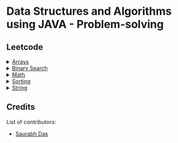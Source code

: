 # Data Structures and Algorithms using JAVA - Problem-solving

## Leetcode

<details>
<summary><a href="https://github.com/suman-saurabh-das/problem-solving__java__dsa/tree/main/src/array">Arrays</a></summary>

- 001 [Two sum](https://leetcode.com/problems/two-sum/description/)
- 002 [Plus one](https://leetcode.com/problems/plus-one/description/)
- 003 [Concatenation of array](https://leetcode.com/problems/concatenation-of-array/description/)
- 004 [Build array from permutation](https://leetcode.com/problems/build-array-from-permutation/description/)
- 005 [Number of good pairs](https://leetcode.com/problems/number-of-good-pairs/description/)
- 006 [Container with most water](https://leetcode.com/problems/container-with-most-water/description/)
- 007 [Rotate image](https://leetcode.com/problems/rotate-image/description/)
- 008 [Count pairs whose sum is less than target](https://leetcode.com/problems/count-pairs-whose-sum-is-less-than-target/description/)
- 009 [Count negative numbers in a sorted matrix](https://leetcode.com/problems/count-negative-numbers-in-a-sorted-matrix/)
</details>

<details>
<summary><a href="https://github.com/suman-saurabh-das/problem-solving__java__dsa/tree/main/src/binary_search">Binary Search</a></summary>

- 001 [Search insert position](https://leetcode.com/problems/search-insert-position/description/)
- 002 [Sqrt(x)](https://leetcode.com/problems/sqrtx/description/)
- 003 [First bad version](https://leetcode.com/problems/first-bad-version/description/)
- 004 [Guess number higher or lower](https://leetcode.com/problems/guess-number-higher-or-lower/description/)
- 005 [Valid perfect square](https://leetcode.com/problems/valid-perfect-square/description/)
- 006 [Arranging coins](https://leetcode.com/problems/arranging-coins/description/)
</details>

<details>
<summary><a href="https://github.com/suman-saurabh-das/problem-solving__java__dsa/tree/main/src/math">Math</a></summary>

- 001 [Sqrt(x)](https://leetcode.com/problems/sqrtx/description/)
- 002 [Missing number](https://leetcode.com/problems/missing-number/description/)
- 003 [Rotate image](https://leetcode.com/problems/rotate-image/description/)
- 004 [Valid perfect square](https://leetcode.com/problems/valid-perfect-square/description/)
- 005 [Arranging coins](https://leetcode.com/problems/arranging-coins/description/)
</details>

<details>
<summary><a href="https://github.com/suman-saurabh-das/problem-solving__java__dsa/tree/main/src/sorting">Sorting</a></summary>

- 001 [Majority element](https://leetcode.com/problems/majority-element/description/)
- 002 [Contains duplicate](https://leetcode.com/problems/contains-duplicate/description/)
- 003 [Widest vertical area between two points containing no points](https://leetcode.com/problems/widest-vertical-area-between-two-points-containing-no-points/description/)
- 004 [Find target indices after sorting array](https://leetcode.com/problems/find-target-indices-after-sorting-array/description/)
- 005 [Missing number](https://leetcode.com/problems/missing-number/description/)
- 006 [Find all numbers disappeared in an array](https://leetcode.com/problems/find-all-numbers-disappeared-in-an-array/description/)
- 007 [Find the duplicate number](https://leetcode.com/problems/find-the-duplicate-number/)
- 008 [Find all duplicates in an array](https://leetcode.com/problems/find-all-duplicates-in-an-array/description/)
- 009 [Set mismatch](https://leetcode.com/problems/set-mismatch/description/)
- 010 [First missing positive](https://leetcode.com/problems/first-missing-positive/description/)
</details>

<details>
<summary><a href="https://github.com/suman-saurabh-das/problem-solving__java__dsa/tree/main/src/string">String</a></summary>

- 001 [Defanging an IP address](https://leetcode.com/problems/defanging-an-ip-address/description/)
- 002 [Final value of variable after performing operations](https://leetcode.com/problems/final-value-of-variable-after-performing-operations/description/)
- 003 [Partitioning into minimum number of deci-binary numbers](https://leetcode.com/problems/partitioning-into-minimum-number-of-deci-binary-numbers/description/)
- 004 [Jewels and stones](https://leetcode.com/problems/jewels-and-stones/description/)
- 005 [Find words containing character](https://leetcode.com/problems/find-words-containing-character/description/)
- 006 [Goal parser interpretation](https://leetcode.com/problems/goal-parser-interpretation/description/)
- 007 [Longest palindromic substring](https://leetcode.com/problems/longest-palindromic-substring/description/)
- 008 [Maximum number of words found in sentences](https://leetcode.com/problems/maximum-number-of-words-found-in-sentences/description/)
- 009 [Split a string in balanced strings](https://leetcode.com/problems/split-a-string-in-balanced-strings/description/)
</details>

## Credits
List of contributors:
- [Saurabh Das](dsumansaurabh@gmail.com)
